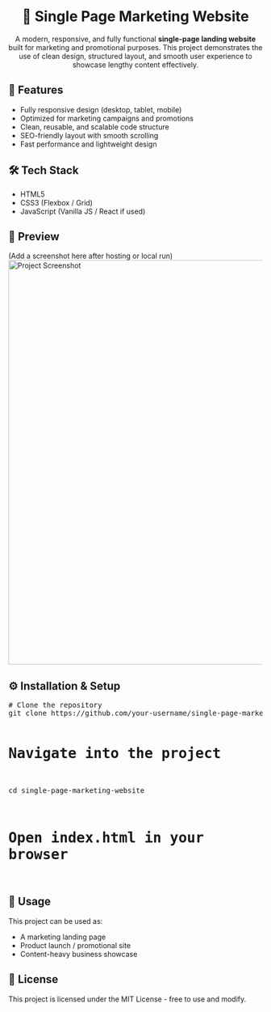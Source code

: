 <h1 align="center">📄 Single Page Marketing Website</h1>

<p align="center">
A modern, responsive, and fully functional <b>single-page landing website</b> built for marketing and promotional purposes.  
This project demonstrates the use of clean design, structured layout, and smooth user experience to showcase lengthy content effectively.  
</p>

<h2>🚀 Features</h2>
<ul>
  <li>Fully responsive design (desktop, tablet, mobile)</li>
  <li>Optimized for marketing campaigns and promotions</li>
  <li>Clean, reusable, and scalable code structure</li>
  <li>SEO-friendly layout with smooth scrolling</li>
  <li>Fast performance and lightweight design</li>
</ul>

<h2>🛠️ Tech Stack</h2>
<ul>
  <li>HTML5</li>
  <li>CSS3 (Flexbox / Grid)</li>
  <li>JavaScript (Vanilla JS / React if used)</li>
</ul>

<h2>📸 Preview</h2>
<p>
(Add a screenshot here after hosting or local run)<br>
<img src="screenshot.png" alt="Project Screenshot" width="800">
</p>

<h2>⚙️ Installation & Setup</h2>
<pre>
# Clone the repository
git clone https://github.com/your-username/single-page-marketing-website.git

# Navigate into the project
cd single-page-marketing-website

# Open index.html in your browser
</pre>

<h2>📌 Usage</h2>
<p>
This project can be used as:
<ul>
  <li>A marketing landing page</li>
  <li>Product launch / promotional site</li>
  <li>Content-heavy business showcase</li>
</ul>
</p>

<h2>📄 License</h2>
<p>This project is licensed under the MIT License - free to use and modify.</p>
